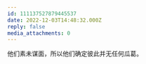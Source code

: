 ```yaml
---
id: 111137527879445537
date: 2022-12-03T14:48:32.000Z
reply: false
media_attachments: 0
---
```


他们素未谋面，所以他们确定彼此并无任何瓜葛。

